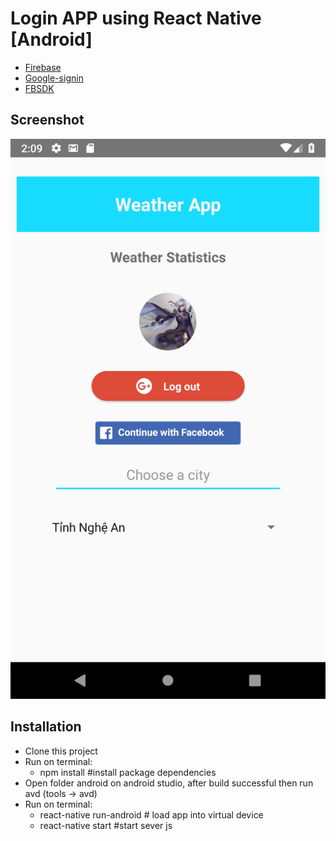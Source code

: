 # Login APP using React Native [Android]

- [Firebase](https://firebase.google.com/)
- [Google-signin](https://github.com/react-native-community/react-native-google-signin)
- [FBSDK](https://github.com/facebook/react-native-fbsdk)

## Screenshot

![Test](img/android-img.png)

## Installation

- Clone this project
- Run on terminal:
  - npm install #install package dependencies
- Open folder android on android studio, after build successful then run avd (tools -> avd)
- Run on terminal:
  - react-native run-android # load app into virtual device
  - react-native start #start sever js
